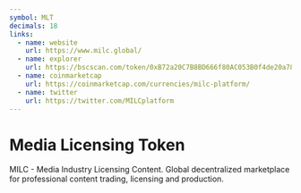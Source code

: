 ```yaml
---
symbol: MLT
decimals: 18
links:
  - name: website
    url: https://www.milc.global/
  - name: explorer
    url: https://bscscan.com/token/0xB72a20C7B8BD666f80AC053B0f4de20a787080F5
  - name: coinmarketcap
    url: https://coinmarketcap.com/currencies/milc-platform/
  - name: twitter
    url: https://twitter.com/MILCplatform
---
```


# Media Licensing Token

MILC - Media Industry Licensing Content. Global decentralized marketplace for professional content trading, licensing and production.
